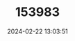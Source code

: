---
title: "153983"
category: "Cambarus longirostris"
draft: false
date: 2024-02-22 13:03:51
languages:
  English: ["Longnose Crayfish"]
---